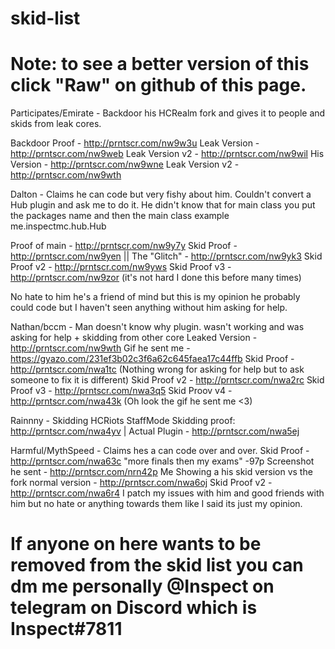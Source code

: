 # skid-list
# Note: to see a better version of this click "Raw" on github of this page.

Participates/Emirate - Backdoor his HCRealm fork and gives it to people and skids from leak cores.

Backdoor Proof - http://prntscr.com/nw9w3u
Leak Version - http://prntscr.com/nw9web
Leak Version v2 - http://prntscr.com/nw9wil
His Version - http://prntscr.com/nw9wne 
Leak Version v2 - http://prntscr.com/nw9wth

Dalton - Claims he can code but very fishy about him. Couldn't convert a Hub plugin and ask me to do it. He didn't know that for main class you put the packages name and then the main class example me.inspectmc.hub.Hub

Proof of main - http://prntscr.com/nw9y7y
Skid Proof - http://prntscr.com/nw9yen || The "Glitch" - http://prntscr.com/nw9yk3
Skid Proof v2 - http://prntscr.com/nw9yws
Skid Proof v3 - http://prntscr.com/nw9zor (it's not hard I done this before many times)

No hate to him he's a friend of mind but this is my opinion he probably could code but I haven't seen anything without him asking for help.

Nathan/bccm - Man doesn't know why plugin. wasn't working and was asking for help + skidding from other core
Leaked Version - http://prntscr.com/nw9wth
Gif he sent me - https://gyazo.com/231ef3b02c3f6a62c645faea17c44ffb
Skid Proof - http://prntscr.com/nwa1tc (Nothing wrong for asking for help but to ask someone to fix it is different)
Skid Proof v2 - http://prntscr.com/nwa2rc
Skid Proof v3 - http://prntscr.com/nwa3q5
Skid Proov v4 - http://prntscr.com/nwa43k (Oh look the gif he sent me <3)

Rainnny - Skidding HCRiots StaffMode 
Skidding proof: http://prntscr.com/nwa4yv | Actual Plugin - http://prntscr.com/nwa5ej

Harmful/MythSpeed - Claims hes a can code over and over.
Skid Proof - http://prntscr.com/nwa63c "more finals then my exams" -97p
Screenshot he sent - http://prntscr.com/nrn42p
Me Showing a his skid version vs the fork normal version - http://prntscr.com/nwa6oj
Skid Proof v2 - http://prntscr.com/nwa6r4
I patch my issues with him and good friends with him but no hate or anything towards them like I said its just my opinion.

# If anyone on here wants to be removed from the skid list you can dm me personally @Inspect on telegram on Discord which is Inspect#7811
